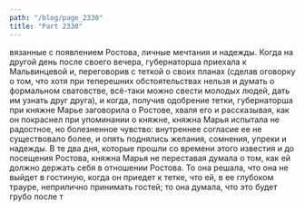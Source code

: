```yaml
---
path: "/blog/page_2330"
title: "Part 2330"
---
```


вязанные с появлением Ростова, личные мечтания и надежды.
Когда на другой день после своего вечера, губернаторша приехала к Мальвинцевой и, переговорив с теткой о своих планах (сделав оговорку о том, что хотя при теперешних обстоятельствах нельзя и думать о формальном сватовстве, всё-таки можно свести молодых людей, дать им узнать друг друга), и когда, получив одобрение тетки, губернаторша при княжне Марье заговорила о Ростове, хваля его и рассказывая, как он покраснел при упоминании о княжне, княжна Марья испытала не радостное, но болезненное чувство: внутреннее согласие ее не существовало более, и опять поднялись желания, сомнения, упреки и надежды.
В те два дня, которые прошли со времени этого известия и до посещения Ростова, княжна Марья не переставая думала о том, как ей должно держать себя в отношении Ростова. То она решала, что она не выйдет в гостиную, когда он приедет к тетке, что ей, в ее глубоком трауре, неприлично принимать гостей; то она думала, что это будет грубо после т
